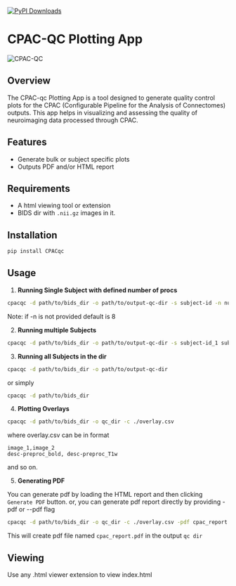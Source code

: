 [![PyPI Downloads](https://static.pepy.tech/badge/cpacqc)](https://pepy.tech/projects/cpacqc)

# CPAC-QC Plotting App

![CPAC-QC](https://raw.githubusercontent.com/birajstha/bids_qc/main/static/cpac-qc.png)

## Overview

The CPAC-qc Plotting App is a tool designed to generate quality control plots for the CPAC (Configurable Pipeline for the Analysis of Connectomes) outputs. This app helps in visualizing and assessing the quality of neuroimaging data processed through CPAC.

## Features

- Generate bulk or subject specific plots
- Outputs PDF and/or HTML report

## Requirements

- A html viewing tool or extension
- BIDS dir with `.nii.gz` images in it.

## Installation

```bash
pip install CPACqc
```

## Usage

1. **Running Single Subject with defined number of procs**

```bash
cpacqc -d path/to/bids_dir -o path/to/output-qc-dir -s subject-id -n number-of-procs
```

Note: if -n is not provided default is 8

2. **Running multiple Subjects**

```bash
cpacqc -d path/to/bids_dir -o path/to/output-qc-dir -s subject-id_1 subject-id_2
```

3. **Running all Subjects in the dir**

```bash
cpacqc -d path/to/bids_dir -o path/to/output-qc-dir
```

or simply

```bash
cpacqc -d path/to/bids_dir
```

4. **Plotting Overlays**

```bash
cpacqc -d path/to/bids_dir -o qc_dir -c ./overlay.csv
```

where overlay.csv can be in format

```csv
image_1,image_2
desc-preproc_bold, desc-preproc_T1w
```

and so on.

5. **Generating PDF**

You can generate pdf by loading the HTML report and then clicking `Generate PDF` button.
or,
you can generate pdf report directly by providing -pdf or --pdf flag

```bash
cpacqc -d path/to/bids_dir -o qc_dir -c ./overlay.csv -pdf cpac_report
```

This will create pdf file named `cpac_report.pdf` in the output `qc dir`

## Viewing

Use any .html viewer extension to view index.html
